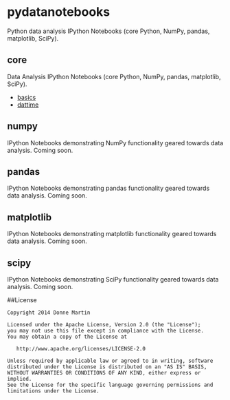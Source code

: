 # pydatanotebooks
Python data analysis IPython Notebooks (core Python, NumPy, pandas, matplotlib, SciPy).

## core

Data Analysis IPython Notebooks (core Python, NumPy, pandas, matplotlib, SciPy).

* [basics](http://nbviewer.ipython.org/github/donnemartin/pydatanotebooks/blob/master/core/basics.ipynb)
* [dattime](http://nbviewer.ipython.org/github/donnemartin/pydatanotebooks/blob/master/core/datetime.ipynb)

## numpy

IPython Notebooks demonstrating NumPy functionality geared towards data analysis.  Coming soon.

## pandas

IPython Notebooks demonstrating pandas functionality geared towards data analysis.  Coming soon.

## matplotlib

IPython Notebooks demonstrating matplotlib functionality geared towards data analysis.  Coming soon.

## scipy

IPython Notebooks demonstrating SciPy functionality geared towards data analysis.  Coming soon.

##License

    Copyright 2014 Donne Martin

    Licensed under the Apache License, Version 2.0 (the "License");
    you may not use this file except in compliance with the License.
    You may obtain a copy of the License at

       http://www.apache.org/licenses/LICENSE-2.0

    Unless required by applicable law or agreed to in writing, software
    distributed under the License is distributed on an "AS IS" BASIS,
    WITHOUT WARRANTIES OR CONDITIONS OF ANY KIND, either express or implied.
    See the License for the specific language governing permissions and
    limitations under the License.